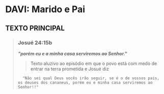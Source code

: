 # **DAVI: Marido e Pai**

## TEXTO PRINCIPAL

> ### Josué 24:15b
>
> **_"porém eu e a minha casa serviremos ao Senhor."_**
>
> > Texto aluzivo ao episódio em que o povo está com medo de entrar na terra prometida e Josué diz
>
>       "Não sei qual Deus vocês irão seguir, se é o de vossos pais, os deuses dos cananeus, porém eu e minha casa serviremos ao Senhor!!"
